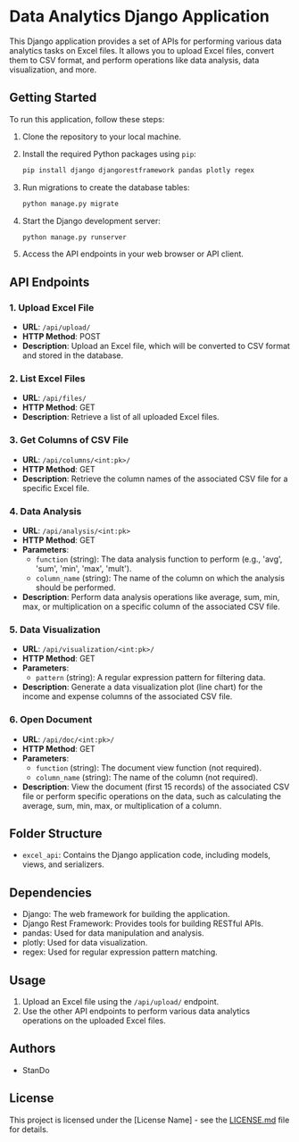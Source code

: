 # Data Analytics Django Application

This Django application provides a set of APIs for performing various data analytics tasks on Excel files. It allows you to upload Excel files, convert them to CSV format, and perform operations like data analysis, data visualization, and more.

## Getting Started

To run this application, follow these steps:

1. Clone the repository to your local machine.

2. Install the required Python packages using `pip`:

   ```bash
   pip install django djangorestframework pandas plotly regex
   ```

3. Run migrations to create the database tables:

   ```bash
   python manage.py migrate
   ```

4. Start the Django development server:

   ```bash
   python manage.py runserver
   ```

5. Access the API endpoints in your web browser or API client.

## API Endpoints

### 1. Upload Excel File

- **URL**: `/api/upload/`
- **HTTP Method**: POST
- **Description**: Upload an Excel file, which will be converted to CSV format and stored in the database.

### 2. List Excel Files

- **URL**: `/api/files/`
- **HTTP Method**: GET
- **Description**: Retrieve a list of all uploaded Excel files.

### 3. Get Columns of CSV File

- **URL**: `/api/columns/<int:pk>/`
- **HTTP Method**: GET
- **Description**: Retrieve the column names of the associated CSV file for a specific Excel file.

### 4. Data Analysis

- **URL**: `/api/analysis/<int:pk>`
- **HTTP Method**: GET
- **Parameters**:
  - `function` (string): The data analysis function to perform (e.g., 'avg', 'sum', 'min', 'max', 'mult').
  - `column_name` (string): The name of the column on which the analysis should be performed.
- **Description**: Perform data analysis operations like average, sum, min, max, or multiplication on a specific column of the associated CSV file.

### 5. Data Visualization

- **URL**: `/api/visualization/<int:pk>/`
- **HTTP Method**: GET
- **Parameters**:
  - `pattern` (string): A regular expression pattern for filtering data.
- **Description**: Generate a data visualization plot (line chart) for the income and expense columns of the associated CSV file.

### 6. Open Document

- **URL**: `/api/doc/<int:pk>/`
- **HTTP Method**: GET
- **Parameters**:
  - `function` (string): The document view function (not required).
  - `column_name` (string): The name of the column (not required).
- **Description**: View the document (first 15 records) of the associated CSV file or perform specific operations on the data, such as calculating the average, sum, min, max, or multiplication of a column.

## Folder Structure

- `excel_api`: Contains the Django application code, including models, views, and serializers.

## Dependencies

- Django: The web framework for building the application.
- Django Rest Framework: Provides tools for building RESTful APIs.
- pandas: Used for data manipulation and analysis.
- plotly: Used for data visualization.
- regex: Used for regular expression pattern matching.

## Usage

1. Upload an Excel file using the `/api/upload/` endpoint.
2. Use the other API endpoints to perform various data analytics operations on the uploaded Excel files.

## Authors

- StanDo

## License

This project is licensed under the [License Name] - see the [LICENSE.md](LICENSE.md) file for details.

